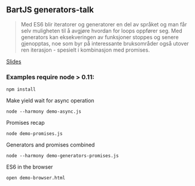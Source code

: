 ## BartJS generators-talk

> Med ES6 blir iteratorer og generatorer en del av språket og man får selv muligheten til å avgjøre hvordan for loops oppfører seg. Med generators kan eksekveringen av funksjoner stoppes og senere gjenopptas, noe som byr på interessante bruksområder også utover ren iterasjon - spesielt i kombinasjon med promises.


<a href="http://bit.ly/es6-generators">Slides</a>

### Examples require node > 0.11:

    npm install

Make yield wait for async operation

    node --harmony demo-async.js

Promises recap

    node demo-promises.js

Generators and promises combined

    node --harmony demo-generators-promises.js

ES6 in the browser

    open demo-browser.html
